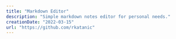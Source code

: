 ```yaml
---
title: "Markdown Editor"
description: "Simple markdown notes editor for personal needs."
creationDate: "2022-03-15"
url: "https://github.com/rkatanic"
---
```

